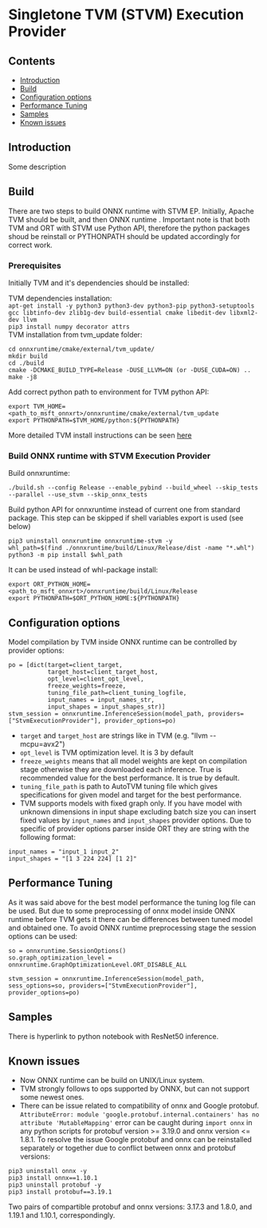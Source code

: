 # Singletone TVM (STVM) Execution Provider

## Contents

- [Introduction](#introduction)
- [Build](#build)
- [Configuration options](#configuration-option)
- [Performance Tuning](#performance-tuning)
- [Samples](#samples)
- [Known issues](#known-issues)


## Introduction
Some description

## Build
There are two steps to build ONNX runtime with STVM EP. Initially, Apache TVM should be built, and then ONNX runtime .
Important note is that both TVM and ORT with STVM use Python API, therefore the python packages shoud be reinstall or PYTHONPATH should be updated accordingly for correct work.

### Prerequisites
Initially TVM and it's dependencies should be installed:<br />

TVM dependencies installation:<br />
`apt-get install -y python3 python3-dev python3-pip python3-setuptools gcc libtinfo-dev zlib1g-dev build-essential cmake libedit-dev libxml2-dev llvm`<br />
`pip3 install numpy decorator attrs`<br />
TVM installation from tvm_update folder:
```
cd onnxruntime/cmake/external/tvm_update/
mkdir build
cd ./build
cmake -DCMAKE_BUILD_TYPE=Release -DUSE_LLVM=ON (or -DUSE_CUDA=ON) ..
make -j8
```
Add correct python path to environment for TVM python API:
```
export TVM_HOME=<path_to_msft_onnxrt>/onnxruntime/cmake/external/tvm_update
export PYTHONPATH=$TVM_HOME/python:${PYTHONPATH}
```
More detailed TVM install instructions can be seen [here](https://tvm.apache.org/docs/install/from_source.html)

### Build ONNX runtime with STVM Execution Provider
Build onnxruntime:
```
./build.sh --config Release --enable_pybind --build_wheel --skip_tests --parallel --use_stvm --skip_onnx_tests
```
Build python API for onnxruntime instead of current one from standard package. This step can be skipped if shell variables export is used (see below)
```
pip3 uninstall onnxruntime onnxruntime-stvm -y
whl_path=$(find ./onnxruntime/build/Linux/Release/dist -name "*.whl")
python3 -m pip install $whl_path
```
It can be used instead of whl-package install:
```
export ORT_PYTHON_HOME=<path_to_msft_onnxrt>/onnxruntime/build/Linux/Release
export PYTHONPATH=$ORT_PYTHON_HOME:${PYTHONPATH}
```

## Configuration options
Model compilation by TVM inside ONNX runtime can be controlled by provider options:
```
po = [dict(target=client_target,
           target_host=client_target_host,
           opt_level=client_opt_level,
           freeze_weights=freeze,
           tuning_file_path=client_tuning_logfile,
           input_names = input_names_str,
           input_shapes = input_shapes_str)]
stvm_session = onnxruntime.InferenceSession(model_path, providers=["StvmExecutionProvider"], provider_options=po)
```
- `target` and `target_host` are strings like in TVM (e.g. "llvm --mcpu=avx2")
- `opt_level` is TVM optimization level. It is 3 by default
- `freeze_weights` means that all model weights are kept on compilation stage otherwise they are downloaded each inference. True is recommended value for the best performance. It is true by default.
- `tuning_file_path` is path to AutoTVM tuning file which gives specifications for given model and target for the best performance.
- TVM supports models with fixed graph only. If you have model with unknown dimensions in input shape excluding batch size you can insert fixed values by `input_names` and `input_shapes` provider options. Due to specific of provider options parser inside ORT they are string with the following format:
```
input_names = "input_1 input_2"
input_shapes = "[1 3 224 224] [1 2]"
```

## Performance Tuning
As it was said above for the best model performance the tuning log file can be used. But due to some preprocessing of onnx model inside ONNX runtime before TVM gets it there can be differences between tuned model and obtained one. To avoid ONNX runtime preprocessing stage the session options can be used:
```
so = onnxruntime.SessionOptions()
so.graph_optimization_level = onnxruntime.GraphOptimizationLevel.ORT_DISABLE_ALL

stvm_session = onnxruntime.InferenceSession(model_path, sess_options=so, providers=["StvmExecutionProvider"], provider_options=po)
```

## Samples
There is hyperlink to python notebook with ResNet50 inference.

## Known issues
- Now ONNX runtime can be build on UNIX/Linux system.
- TVM strongly follows to ops supported by ONNX, but can not support some newest ones.
- There can be issue related to compatibility of onnx and Google protobuf. `AttributeError: module 'google.protobuf.internal.containers' has no attribute 'MutableMapping'` error can be caught during `import onnx` in any python scripts for protobuf version >= 3.19.0 and onnx version <= 1.8.1. To resolve the issue Google protobuf and onnx can be reinstalled separately or together due to conflict between onnx and protobuf versions:
```
pip3 uninstall onnx -y
pip3 install onnx==1.10.1
pip3 uninstall protobuf -y
pip3 install protobuf==3.19.1
```
Two pairs of compartible protobuf and onnx versions: 3.17.3 and 1.8.0, and 1.19.1 and 1.10.1, correspondingly.
